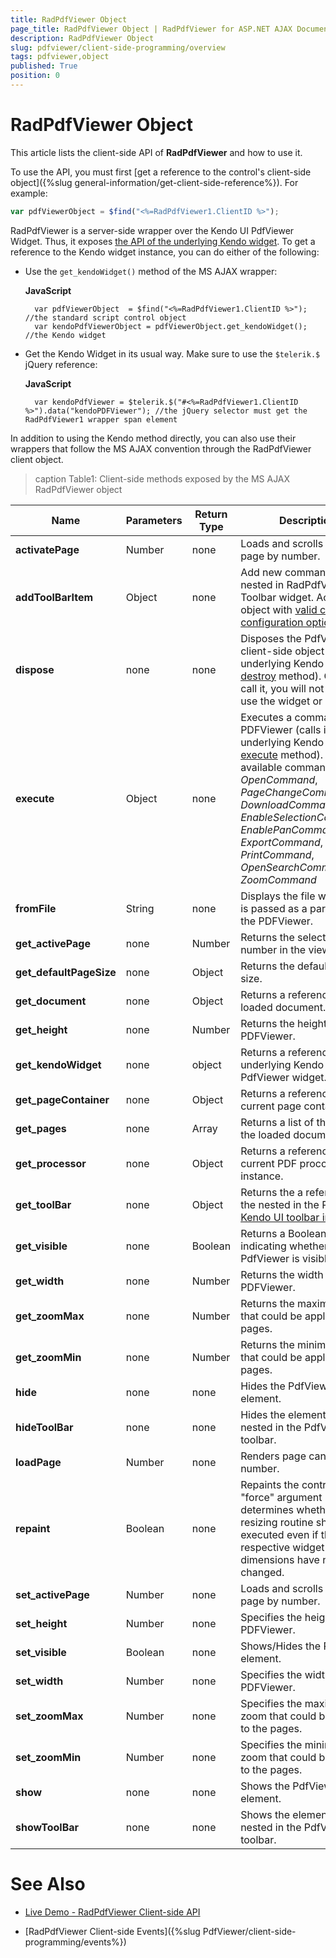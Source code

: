 ```yaml
---
title: RadPdfViewer Object
page_title: RadPdfViewer Object | RadPdfViewer for ASP.NET AJAX Documentation
description: RadPdfViewer Object
slug: pdfviewer/client-side-programming/overview
tags: pdfviewer,object
published: True
position: 0
---
```


# RadPdfViewer Object

This article lists the client-side API of **RadPdfViewer** and how to use it.

To use the API, you must first [get a reference to the control's client-side object]({%slug general-information/get-client-side-reference%}). For example:

````JavaScript
var pdfViewerObject = $find("<%=RadPdfViewer1.ClientID %>");
````

RadPdfViewer is a server-side wrapper over the Kendo UI PdfViewer Widget. Thus, it exposes [the API of the underlying Kendo widget](https://docs.telerik.com/kendo-ui/api/javascript/ui/PdfViewer#methods). To get a reference to the Kendo widget instance, you can do either of the following:

* Use the `get_kendoWidget()` method of the MS AJAX wrapper:

    **JavaScript**
    
        var pdfViewerObject  = $find("<%=RadPdfViewer1.ClientID %>"); //the standard script control object
        var kendoPdfViewerObject = pdfViewerObject.get_kendoWidget(); //the Kendo widget

* Get the Kendo Widget in its usual way. Make sure to use the `$telerik.$` jQuery reference:

    **JavaScript**
    
        var kendoPdfViewer = $telerik.$("#<%=RadPdfViewer1.ClientID %>").data("kendoPDFViewer"); //the jQuery selector must get the RadPdfViewer1 wrapper span element

In addition to using the Kendo method directly, you can also use their wrappers that follow the MS AJAX convention through the RadPdfViewer client object.

>caption Table1: Client-side methods exposed by the MS AJAX RadPdfViewer object

| Name | Parameters | Return Type | Description |
| ------ | ------ | ------ | ------ |
| **activatePage** | Number | none |Loads and scrolls to the page by number.|
| **addToolBarItem** | Object | none |Add new command to the nested in RadPdfViewer Toolbar widget. Accepts object with [valid command configuration options](https://docs.telerik.com/kendo-ui/controls/navigation/toolbar/overview#functionality-and-features).|
| **dispose** |none|none|Disposes the PdfViewer client-side object (calls its underlying Kendo widget's [destroy](https://docs.telerik.com/kendo-ui/api/javascript/ui/pdfviewer/methods/destroy) method). Once you call it, you will not be able to use the widget or control.|
| **execute** | Object | none |Executes a command of the PDFViewer (calls its underlying Kendo widget's [execute](https://docs.telerik.com/kendo-ui/api/javascript/ui/pdfviewer/methods/execute) method). The available commands are: *OpenCommand*, *PageChangeCommand*, *DownloadCommand*, *EnableSelectionCommand*о, *EnablePanCommand*, *ExportCommand*, *PrintCommand*, *OpenSearchCommand*, *ZoomCommand*|
| **fromFile** | String | none |Displays the file which path is passed as a parameter in the PDFViewer.|
| **get_activePage** |none|Number|Returns the selected page number in the viewer.|
| **get_defaultPageSize** |none|Object|Returns the default page size.|
| **get_document** |none|Object|Returns a reference to the loaded document.|
| **get_height** |none|Number|Returns the height of the PDFViewer.|
| **get_kendoWidget** |none|object|Returns a reference to the underlying Kendo PdfViewer widget.|
| **get_pageContainer** |none|Object|Returns a reference to the current page container.|
| **get_pages** |none|Array|Returns a list of the pages in the loaded document.|
| **get_processor** |none|Object|Returns a reference to the current PDF proccessor instance.|
| **get_toolBar** |none|Object|Returns the a reference to the nested in the PdfViewer [Kendo UI toolbar instance](https://docs.telerik.com/kendo-ui/api/javascript/ui/pdfviewer/configuration/toolbar).|
| **get_visible** |none|Boolean|Returns a Boolean value indicating whether the PdfViewer is visible.|
| **get_width** |none|Number|Returns the width of the PDFViewer.|
| **get_zoomMax** |none|Number|Returns the maximum zoom that could be applied to the pages.|
| **get_zoomMin** |none|Number|Returns the minimum zoom that could be applied to the pages.|
| **hide** |none|none|Hides the PdfViewer element.|
| **hideToolBar** |none|none|Hides the element of the nested in the PdfViewer toolbar.|
| **loadPage** |Number|none|Renders page canvas by number.|
| **repaint** |Boolean|none|Repaints the control. The "force" argument determines whether the resizing routine should be executed even if the respective widget's outer dimensions have not changed.|
| **set_activePage** |Number|none| Loads and scrolls to the page by number.|
| **set_height** |Number|none| Specifies the height of the PDFViewer.|
| **set_visible** |Boolean|none|Shows/Hides the PdfViewer element.|
| **set_width** |Number|none| Specifies the width of the PDFViewer.|
| **set_zoomMax** |Number|none| Specifies the maximum zoom that could be applied to the pages.|
| **set_zoomMin** |Number|none| Specifies the minimum zoom that could be applied to the pages.|
| **show** |none|none|Shows the PdfViewer element.|
| **showToolBar** |none|none|Shows the element of the nested in the PdfViewer toolbar.|

# See Also

 * [Live Demo - RadPdfViewer Client-side API](https://demos.telerik.com/aspnet-ajax/PdfViewer/clientsideapi/defaultcs.aspx)

 * [RadPdfViewer Client-side Events]({%slug PdfViewer/client-side-programming/events%})

 


